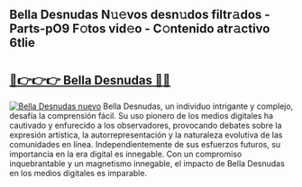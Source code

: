 ## Bella Desnudas N𝚞𝚎vos desn𝚞dos filtr𝚊dos - Parts-pO9 F𝚘tos vid𝚎o - C𝚘ntenido atr𝚊ctivo 6tlie

# <h2><a href="http://mb0ozm.tromn.icu/?c=Bella+Desnudas">🔗👉👉👉 Bella Desnudas 🔗🔗</a></h2>

[![Bella Desnudas nuevo](https://i.imgur.com/pEAQMta.gif)](http://mb0ozm.tromn.icu/?c=Bella+Desnudas)
Bella Desnudas, un individuo intrigante y complejo, desafía la comprensión fácil. Su uso pionero de los medios digitales ha cautivado y enfurecido a los observadores, provocando debates sobre la expresión artística, la autorrepresentación y la naturaleza evolutiva de las comunidades en línea. Independientemente de sus esfuerzos futuros, su importancia en la era digital es innegable. Con un compromiso inquebrantable y un magnetismo innegable, el impacto de Bella Desnudas en los medios digitales es imparable.

